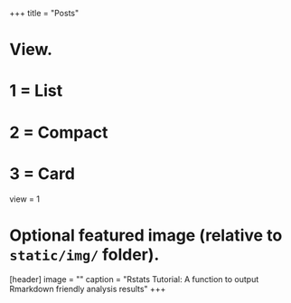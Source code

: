 +++
title = "Posts"

# View.
#   1 = List
#   2 = Compact
#   3 = Card
view = 1

# Optional featured image (relative to `static/img/` folder).
[header]
image = ""
caption = "Rstats Tutorial: A function to output Rmarkdown friendly analysis results"
+++
